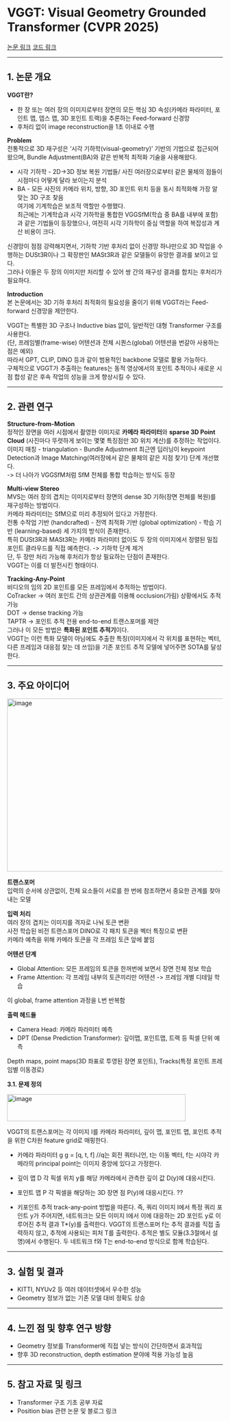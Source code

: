 # VGGT: Visual Geometry Grounded Transformer (CVPR 2025)

[논문 링크](https://arxiv.org/abs/2503.11651) 
[코드 링크](https://github.com/facebookresearch/vggt)

---

## 1. 논문 개요

**VGGT란?**
- 한 장 또는 여러 장의 이미지로부터 장면의 모든 핵심 3D 속성(카메라 파라미터, 포인트 맵, 뎁스 맵,
  3D 포인트 트랙)을 추론하는 Feed-forward 신경망
- 후처리 없이 image reconstruction을 1초 이내로 수행

**Problem**  
전통적으로 3D 재구성은 ‘시각 기하학(visual-geometry)’ 기반의 기법으로 접근되어 왔으며, Bundle Adjustment(BA)와 같은 반복적 최적화 기술을 사용해왔다.  
* 시각 기하학 - 2D->3D 정보 복원 기법들/ 사진 여러장으로부터 같은 물체의 점들이 시점마다 어떻게 달라 보이는지 분석
* BA - 모든 사진의 카메라 위치, 방향, 3D 포인트 위치 등을 동시 최적화해 가장 알맞는 3D 구조 찾음  
여기에 기계학습은 보조적 역할만 수행했다.  
최근에는 기계학습과 시각 기하학을 통합한 VGGSfM(학습 중 BA를 내부에 포함)과 같은 기법들이 등장했으나, 여전히 시각 기하학이 중심 역할을 하여 복잡성과 계산 비용이 크다.  
  
신경망이 점점 강력해지면서, 기하학 기반 후처리 없이 신경망 하나만으로 3D 작업을 수행하는 DUSt3R이나 그 확장판인 MASt3R과 같은 모델들이 유망한 결과를 보이고 있다.  
그러나 이들은 두 장의 이미지만 처리할 수 있어 쌍 간의 재구성 결과를 합치는 후처리가 필요하다.  

**Introduction**  
본 논문에서는 3D 기하 후처리 최적화의 필요성을 줄이기 위해 VGGT라는 Feed-forward 신경망을 제안한다.  

VGGT는 특별한 3D 구조나 Inductive bias 없이, 일반적인 대형 Transformer 구조를 사용한다.  
(단, 프레임별(frame-wise) 어텐션과 전체 시퀀스(global) 어텐션을 번갈아 사용하는 점은 예외)  
따라서 GPT, CLIP, DINO 등과 같이 범용적인 backbone 모델로 활용 가능하다.  
구체적으로 VGGT가 추출하는 features는 동적 영상에서의 포인트 추적이나 새로운 시점 합성 같은 후속 작업의 성능을 크게 향상시킬 수 있다.  


---

## 2. 관련 연구

**Structure-from-Motion**  
정적인 장면을 여러 시점에서 촬영한 이미지로 **카메라 파라미터**와 **sparse 3D Point Cloud** (사진마다 뚜렷하게 보이는 몇몇 특징점만 3D 위치 계산)를 추정하는 작업이다.  
이미지 매칭 - triangulation - Bundle Adjustment
최근엔 딥러닝이 keypoint Detection과 Image Matching(여러장에서 같은 물체의 같은 지점 찾기) 단계 개선했다.  
-> 더 나아가 VGGSfM처럼 SfM 전체를 통합 학습하는 방식도 등장

**Multi-view Stereo**  
MVS는 여러 장의 겹치는 이미지로부터 장면의 dense 3D 기하(장면 전체를 복원)를 재구성하는 방법이다.  
카메라 파라미터는 SfM으로 미리 추정되어 있다고 가정한다.  
전통 수작업 기반 (handcrafted) - 전역 최적화 기반 (global optimization) - 학습 기반 (learning-based) 세 가지의 방식이 존재한다.  
특히 DUSt3R과 MASt3R는 카메라 파라미터 없이도 두 장의 이미지에서 정렬된 밀집 포인트 클라우드를 직접 예측한다. -> 기하학 단계 제거  
단, 두 장만 처리 가능해 후처리가 항상 필요하는 단점이 존재한다.  
VGGT는 이를 더 발전시킨 형태이다.

**Tracking-Any-Point**   
비디오의 임의 2D 포인트를 모든 프레임에서 추적하는 방법이다.  
CoTracker -> 여러 포인트 간의 상관관계를 이용해 occlusion(가림) 상황에서도 추적 가능  
DOT -> dense tracking 가능  
TAPTR -> 포인트 추적 전용 end-to-end 트랜스포머를 제안  
그러나 이 모든 방법은 **특화된 포인트 추적기**이다.  
VGGT는 이런 특화 모델이 아님에도 추출한 특징(이미지에서 각 위치를 표현하는 벡터, 다른 프레임과 대응점 찾는 데 쓰임)을 기존 포인트 추적 모델에 넣어주면 SOTA를 달성한다.  

---

## 3. 주요 아이디어

<img width="912" height="404" alt="image" src="https://github.com/user-attachments/assets/e81119c8-6a82-49bf-aec5-2c5a37493dd9" />
  
**트랜스포머**  
입력의 순서에 상관없이, 전체 요소들이 서로를 한 번에 참조하면서 중요한 관계를 찾아내는 모델  
    
**입력 처리**  
여러 장의 겹치는 이미지를 격자로 나눠 토큰 변환  
사전 학습된 비전 트랜스포머 DINO로 각 패치 토큰을 벡터 특징으로 변환  
카메라 예측을 위해 카메라 토큰을 각 프레임 토큰 앞에 붙임  
  
**어텐션 단계**  
- Global Attention: 모든 프레임의 토큰을 한꺼번에 보면서 장면 전체 정보 학습  
- Frame Attention: 각 프레임 내부의 토큰끼리만 어텐션 -> 프레임 개별 디테일 학습

이 global, frame attention 과정을 L번 반복함
  
**출력 헤드들**  
- Camera Head: 카메라 파라미터 예측  
- DPT (Dense Prediction Transformer): 깊이맵, 포인트맵, 트랙 등 픽셀 단위 예측

Depth maps, point maps(3D 좌표로 투영된 장면 포인트), Tracks(특정 포인트 프레임별 이동경로)  

  

**3.1. 문제 정의**  

<img width="417" height="63" alt="image" src="https://github.com/user-attachments/assets/437766c9-1bcf-4068-aa28-022c51a32721" />    

VGGT의 트랜스포머는 각 이미지 I를 카메라 파라미터, 깊이 맵, 포인트 맵, 포인트 추적을 위한 C차원 feature grid로 매핑한다.  

- 카메라 파라미터 g
  g = [q, t, f] //q는 회전 쿼터니언, t는 이동 벡터, f는 시야각
  카메라의 principal point는 이미지 중앙에 있다고 가정한다.

- 깊이 맵 D
  각 픽셀 위치 y를 해당 카메라에서 관측한 깊이 값 D(y)에 대응시킨다.

- 포인트 맵 P
  각 픽셀을 해당하는 3D 장면 점 P(y)에 대응시킨다.
  ??

- 키포인트 추적
  track-any-point 방법을 따른다.
  즉, 쿼리 이미지 I에서 특정 쿼리 포인트 y가 주어지면, 네트워크는 모든 이미지 I에서 이에 대응하는
  2D 포인트 y로 이루어진 추적 결과 T*(y)를 출력한다.
  VGGT의 트랜스포머 f는 추적 결과를 직접 출력하지 않고, 추적에 사용되는 피처 T를 출력한다.
  추적은 별도 모듈(3.3절에서 설명)에서 수행된다.
  두 네트워크 f와 T는 end-to-end 방식으로 함께 학습된다.


---

## 3. 실험 및 결과

- KITTI, NYUv2 등 여러 데이터셋에서 우수한 성능
- Geometry 정보가 없는 기존 모델 대비 정확도 상승

---

## 4. 느낀 점 및 향후 연구 방향

- Geometry 정보를 Transformer에 직접 넣는 방식이 간단하면서 효과적임
- 향후 3D reconstruction, depth estimation 분야에 적용 가능성 높음

---

## 5. 참고 자료 및 링크

- Transformer 구조 기초 공부 자료  
- Position bias 관련 논문 및 블로그 링크

